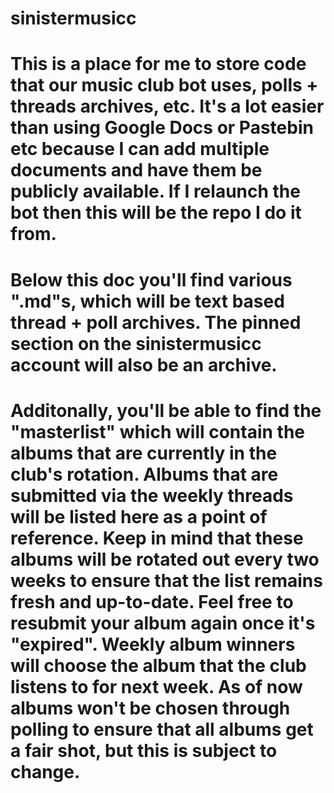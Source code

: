 # sinistermusicc
# This is a place for me to store code that our music club bot uses, polls + threads archives, etc. It's a lot easier than using Google Docs or Pastebin etc because I can add multiple documents and have them be publicly available. If I relaunch the bot then this will be the repo I do it from.
# Below this doc you'll find various ".md"s, which will be text based thread + poll archives. The pinned section on the sinistermusicc account will also be an archive.
# Additonally, you'll be able to find the "masterlist" which will contain the albums that are currently in the club's rotation. Albums that are submitted via the weekly threads will be listed here as a point of reference. Keep in mind that these albums will be rotated out **every two weeks** to ensure that the list remains fresh and up-to-date. Feel free to resubmit your album again once it's "expired". Weekly album winners will choose the album that the club listens to for next week. As of now albums won't be chosen through polling to ensure that all albums get a fair shot, but this is subject to change. 
